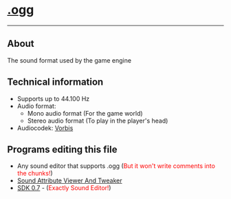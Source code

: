# [.ogg](https://en.wikipedia.org/wiki/Ogg)

___

## About

The sound format used by the game engine

## Technical information

- Supports up to 44.100 Hz
- Audio format:
  - Mono audio format (For the game world)
  - Stereo audio format (To play in the player's head)
- Audiocodek: [Vorbis](https://en.wikipedia.org/wiki/Vorbis)

## Programs editing this file

- Any sound editor that supports .ogg (<font style="color: red">But it won't write comments into the chunks!</font>)
- [Sound Attribute Viewer And Tweaker](../../modding-tools-and-resources/modding-tools/savandt.md)
- [SDK 0.7](../../sdk/index.html) - (<font style="color: red">Exactly Sound Editor!</font>)
